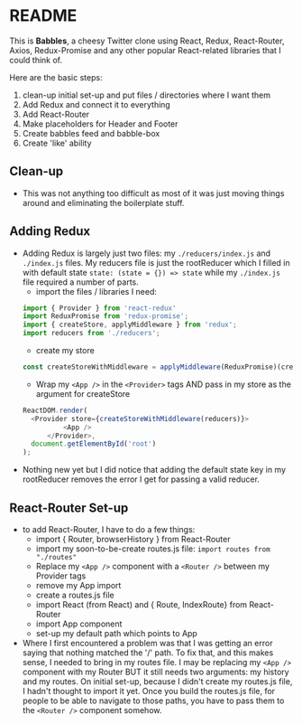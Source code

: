 # README

This is **Babbles**, a cheesy Twitter clone using React, Redux, React-Router, Axios, Redux-Promise and any other
popular React-related libraries that I could think of.

Here are the basic steps:
1. clean-up initial set-up and put files / directories where I want them
1. Add Redux and connect it to everything
1. Add React-Router
1. Make placeholders for Header and Footer
1. Create babbles feed and babble-box
1. Create 'like' ability

## Clean-up
- This was not anything too difficult as most of it was just moving things around and eliminating the boilerplate stuff.

## Adding Redux
- Adding Redux is largely just two files: my `./reducers/index.js` and `./index.js` files.  My reducers file is just
the rootReducer which I filled in with default state `state: (state = {}) => state` while my `./index.js` file required
a number of parts.
  - import the files / libraries I need:
  ```js
  import { Provider } from 'react-redux'
  import ReduxPromise from 'redux-promise';
  import { createStore, applyMiddleware } from 'redux';
  import reducers from './reducers';
  ```
  - create my store
  ```js
  const createStoreWithMiddleware = applyMiddleware(ReduxPromise)(createStore);
  ```
  - Wrap my `<App />` in the `<Provider>` tags AND pass in my store as the argument for createStore 
  ```js
  ReactDOM.render(
  	<Provider store={createStoreWithMiddleware(reducers)}>
    		<App />
    	</Provider>,
    document.getElementById('root')
  );
  ```
- Nothing new yet but I did notice that adding the default state key in my rootReducer removes the error I get
for passing a valid reducer.

## React-Router Set-up
- to add React-Router, I have to do a few things:
  - import { Router, browserHistory } from React-Router
  - import my soon-to-be-create routes.js file: `import routes from "./routes"`
  - Replace my `<App />` component with a `<Router />` between my Provider tags
  - remove my App import
  - create a routes.js file 
  - import React (from React) and { Route, IndexRoute} from React-Router
  - import App component
  - set-up my default path which points to App
- Where I first encountered a problem was that I was getting an error saying that nothing matched the '/' path.
To fix that, and this makes sense, I needed to bring in my routes file.  I may be replacing my `<App />` component
with my Router BUT it still needs two arguments: my history and my routes.  On initial set-up, because I didn't 
create my routes.js file, I hadn't thought to import it yet.  Once you build the routes.js file, for people to be
able to navigate to those paths, you have to pass them to the `<Router />` component somehow.


